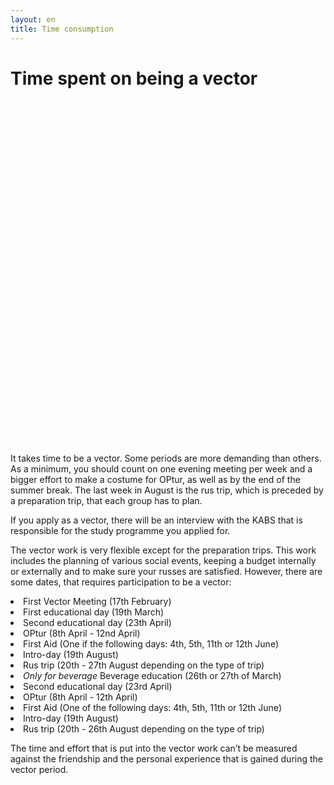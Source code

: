 ```yaml
---
layout: en
title: Time consumption
---
```

<h1>Time spent on being a vector</h1>

<div id="poster-image" style="height: 550px; background-image: url('/static/img/magicalTime.gif');">
</div>

<p>It takes time to be a vector. Some periods are more demanding than others. As a minimum, you should count on one evening meeting per week and a bigger effort to make a costume for OPtur, as well as by the end of the summer break. The last week in August is the rus trip, which is preceded by a preparation trip, that each group has to plan.</p>

<p>If you apply as a vector, there will be an interview with the KABS that is responsible for the study programme you applied for.</p> 

<p>The vector work is very flexible except for the preparation trips. This work includes the planning of various social events, keeping a budget internally or externally and to make sure your russes are satisfied. However, there are some dates, that requires participation to be a vector:</p>

<li>First Vector Meeting (17th February)</li>
<li>First educational day (19th March)</li>
<li>Second educational day (23th April) </li>
<li>OPtur (8th April - 12nd April)</li>
<li>First Aid (One if the following days: 4th, 5th, 11th or 12th June)</li>
<li>Intro-day (19th August)</li>
<li>Rus trip (20th - 27th August depending on the type of trip)</li>
<li><a style="font-style: italic;">Only for beverage </a>Beverage education (26th or 27th of March)</li>
<li>Second educational day (23rd April) </li>
<li>OPtur (8th April - 12th April)</li>
<li>First Aid (One of the following days: 4th, 5th, 11th or 12th June)</li>
<li>Intro-day (19th August)</li>
<li>Rus trip (20th - 26th August depending on the type of trip)</li>

<p>The time and effort that is put into the vector work can’t be measured against the friendship and the personal experience that is gained during the vector period.</p>
